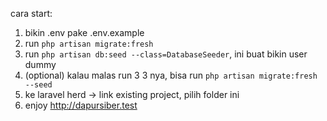 cara start:

1. bikin .env pake .env.example
2. run `php artisan migrate:fresh`
3. run `php artisan db:seed --class=DatabaseSeeder`, ini buat bikin user dummy
4. (optional) kalau malas run 3 3 nya, bisa run `php artisan migrate:fresh --seed`
5. ke laravel herd -> link existing project, pilih folder ini
6. enjoy http://dapursiber.test